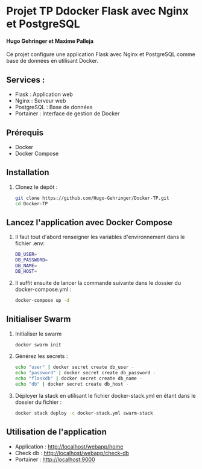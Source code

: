 # Projet TP Ddocker Flask avec Nginx et PostgreSQL

#### Hugo Gehringer et Maxime Palleja

Ce projet configure une application Flask avec Nginx et PostgreSQL comme base de données en utilisant Docker.

## Services :

- Flask : Application web
- Nginx : Serveur web
- PostgreSQL : Base de données
- Portainer : Interface de gestion de Docker

## Prérequis

- Docker
- Docker Compose

## Installation

1. Clonez le dépôt :
   ```sh
   git clone https://github.com/Hugo-Gehringer/Docker-TP.git
   cd Docker-TP

## Lancez l'application avec Docker Compose
1. Il faut tout d'abord renseigner les variables d'environnement dans le fichier .env:
    ```sh
    DB_USER=
   DB_PASSWORD=
   DB_NAME=
   DB_HOST=
1. Il suffit ensuite de lancer la commande suivante dans le dossier du docker-compose.yml :
   ```sh
   docker-compose up -d

## Initialiser Swarm

1. Initialiser le swarm
   ```sh
   docker swarm init
   
2. Générez les secrets :
   ```sh
   echo "user" | docker secret create db_user -
   echo "password" | docker secret create db_password -
   echo "flaskdb" | docker secret create db_name -
   echo "db" | docker secret create db_host -
3. Déployer la stack en utilisant le fichier docker-stack.yml en étant dans le dossier du fichier :
   ```sh
   docker stack deploy -c docker-stack.yml swarm-stack

## Utilisation de l'application

- Application : [http://localhost/webapp/home](http://localhost/webapp/home)
- Check db : [http://localhost/webapp/check-db](http://localhost/webapp/check-db)
- Portainer : [http://localhost:9000](http://localhost:9000)